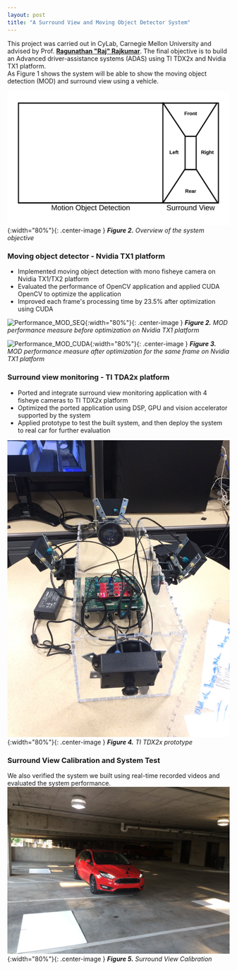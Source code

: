 ```yaml
---
layout: post
title: "A Surround View and Moving Object Detector System"
---
```


This project was carried out in CyLab, Carnegie Mellon University and advised by Prof. [**Ragunathan "Raj" Rajkumar**](https://users.ece.cmu.edu/~raj/).
The final objective is to build an Advanced driver-assistance systems (ADAS) using TI TDX2x and Nvidia TX1 platform.  
As Figure 1 shows the system will be able to show the moving object detection (MOD) and surround view using a vehicle.  

![Overview of the system objective](/images/20170712/MOD_Surround_View.png){:width="80%"}{: .center-image }
***Figure 2.** Overview of the system objective*

### Moving object detector - Nvidia TX1 platform

- Implemented moving object detection with mono fisheye camera on Nvidia TX1/TX2 platform
- Evaluated the performance of OpenCV application and applied CUDA OpenCV to optimize the application
- Improved each frame's processing time by 23.5% after optimization using CUDA

![Performance_MOD_SEQ](/images/20170712/Performance_MOD_SEQ.png){:width="80%"}{: .center-image }
***Figure 2.** MOD performance measure before optimization on Nvidia TX1 platform*

![Performance_MOD_CUDA](/images/20170712/Performance_MOD_CUDA.png){:width="80%"}{: .center-image }
***Figure 3.** MOD performance measure after optimization for the same frame on Nvidia TX1 platform*

### Surround view monitoring - TI TDA2x platform

- Ported and integrate surround view monitoring application with 4 fisheye cameras to TI TDX2x platform
- Optimized the ported application using DSP, GPU and vision accelerator supported by the system
- Applied prototype to test the built system, and then deploy the system to real car for further evaluation

![TI TDX2x platform](/images/20170712/Prototype.JPG){:width="80%"}{: .center-image }
***Figure 4.** TI TDX2x prototype*

### Surround View Calibration and System Test

We also verified the system we built using real-time recorded videos and evaluated the system performance.
![Surround View Calibration](/images/20170712/Surround_View_Calibration.JPG){:width="80%"}{: .center-image }
***Figure 5.** Surround View Calibration*

